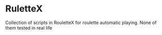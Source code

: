 # RuletteX

Collection of scripts in RouletteX for roulette automatic playing. None of them tested in real life
